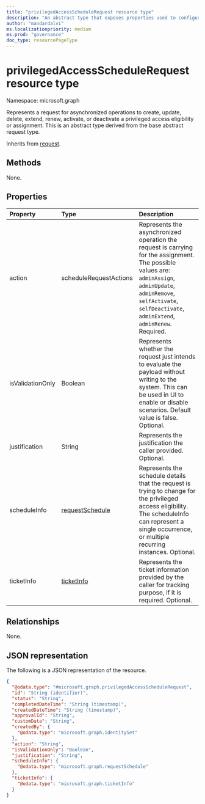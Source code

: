 ```yaml
---
title: "privilegedAccessScheduleRequest resource type"
description: "An abstract type that exposes properties used to configure access eligibility and assignment in privileged identity management (PIM) governance operations for groups."
author: "mandardalvi"
ms.localizationpriority: medium
ms.prod: "governance"
doc_type: resourcePageType
---
```


# privilegedAccessScheduleRequest resource type

Namespace: microsoft.graph

Represents a request for asynchronized operations to create, update, delete, extend, renew, activate, or deactivate a privileged access eligibility or assignment. This is an abstract type derived from the base abstract request type.

Inherits from [request](../resources/request.md).

## Methods
None.
<!-- |Method|Return type|Description|
|:---|:---|:---|
|[List privilegedAccessScheduleRequests](../api/privilegedaccessschedulerequest-list.md)|[privilegedAccessScheduleRequest](../resources/privilegedaccessschedulerequest.md) collection|Get a list of the [privilegedAccessScheduleRequest](../resources/privilegedaccessschedulerequest.md) objects and their properties.|
|[Get privilegedAccessScheduleRequest](../api/privilegedaccessschedulerequest-get.md)|[privilegedAccessScheduleRequest](../resources/privilegedaccessschedulerequest.md)|Read the properties and relationships of a [privilegedAccessScheduleRequest](../resources/privilegedaccessschedulerequest.md) object.|
|[Update privilegedAccessScheduleRequest](../api/privilegedaccessschedulerequest-update.md)|[privilegedAccessScheduleRequest](../resources/privilegedaccessschedulerequest.md)|Update the properties of a [privilegedAccessScheduleRequest](../resources/privilegedaccessschedulerequest.md) object.|
|[Delete privilegedAccessScheduleRequest](../api/privilegedaccessschedulerequest-delete.md)|None|Delete a [privilegedAccessScheduleRequest](../resources/privilegedaccessschedulerequest.md) object.| -->

## Properties
|Property|Type|Description|
|:---|:---|:---|
|action|scheduleRequestActions|Represents the asynchronized operation the request is carrying for the assignment. The possible values are: `adminAssign`, `adminUpdate`, `adminRemove`, `selfActivate`, `selfDeactivate`, `adminExtend`, `adminRenew`. Required.|
|isValidationOnly|Boolean|Represents whether the request just intends to evaluate the payload without writing to the system. This can be used in UI to enable or disable scenarios. Default value is false. Optional.|
|justification|String|Represents the justification the caller provided. Optional.|
|scheduleInfo|[requestSchedule](../resources/requestschedule.md)|Represents the schedule details that the request is trying to change for the privileged access eligibility. The scheduleInfo can represent a single occurrence, or multiple recurring instances. Optional.|
|ticketInfo|[ticketInfo](../resources/ticketinfo.md)|Represents the ticket information provided by the caller for tracking purpose, if it is required. Optional.|

## Relationships
None.

## JSON representation
The following is a JSON representation of the resource.
<!-- {
  "blockType": "resource",
  "keyProperty": "id",
  "@odata.type": "microsoft.graph.privilegedAccessScheduleRequest",
  "baseType": "microsoft.graph.request",
  "openType": false
}
-->
``` json
{
  "@odata.type": "#microsoft.graph.privilegedAccessScheduleRequest",
  "id": "String (identifier)",
  "status": "String",
  "completedDateTime": "String (timestamp)",
  "createdDateTime": "String (timestamp)",
  "approvalId": "String",
  "customData": "String",
  "createdBy": {
    "@odata.type": "microsoft.graph.identitySet"
  },
  "action": "String",
  "isValidationOnly": "Boolean",
  "justification": "String",
  "scheduleInfo": {
    "@odata.type": "microsoft.graph.requestSchedule"
  },
  "ticketInfo": {
    "@odata.type": "microsoft.graph.ticketInfo"
  }
}
```

